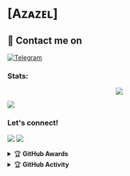 # [Aᴢᴀᴢᴇʟ]

## 📨 Contact me on
 [![Telegram](https://img.shields.io/badge/telegram-1b77FF.svg?style=for-the-badge&logo=telegram)](https://t.me/Robotikaazazel) 
<br>

### Stats:
<p align="center"><a href="https://github.com/Robotikaazazel"><img src="https://github-readme-stats.vercel.app/api?username=Robotikaazazel &show_icons=true&theme=radical"></a></p>
<palign="center"><ahref="https://github.com/Robotikaazazel"><img src="https://github-readme-stats.vercel.app/api/top-langs/?username=Robotikaazazel&theme=radical&layout=compact"></a></p> 

### Let's connect!
<p>
    <a href="https://t.me/Robotikaazazel" target="blank"><img src="https://img.shields.io/badge/@Robotikaazazel-30302f?style=flat&logo=telegram" /></a>
    <a href="https://instagram.com/yyyourboys_" target="blank"><img src="https://img.shields.io/badge/@yyyourboys_-30302f?style=flat&logo=instagram" /></a>
</p>
<details>
    <summary>&#127942 <b>GitHub Awards</b></summary><br/>

![Github Trophy](https://github-profile-trophy.vercel.app/?username=phaticusthiccy)

</details>

<details>
    <summary>&#127942 <b>GitHub Activity</b></summary><br/>

![Metrics](https://metrics.lecoq.io/Onlymeriz?template=classic&repositories.forks=true&languages=1&languages.colors=github&languages.threshold=0%25&config.timezone=Asia%2FJakarta)

</details>
